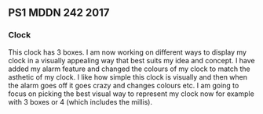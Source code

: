 ## PS1 MDDN 242 2017

### Clock 

This clock has 3 boxes. I am now working on different ways to display my clock in a visually appealing way that best suits my idea and concept. I have added my alarm feature and changed the colours of my clock to match the asthetic of my clock. I like how simple this clock is visually and then when the alarm goes off it goes crazy and changes colours etc. I am going to focus on picking the best visual way to represent my clock now for example with 3 boxes or 4 (which includes the millis). 